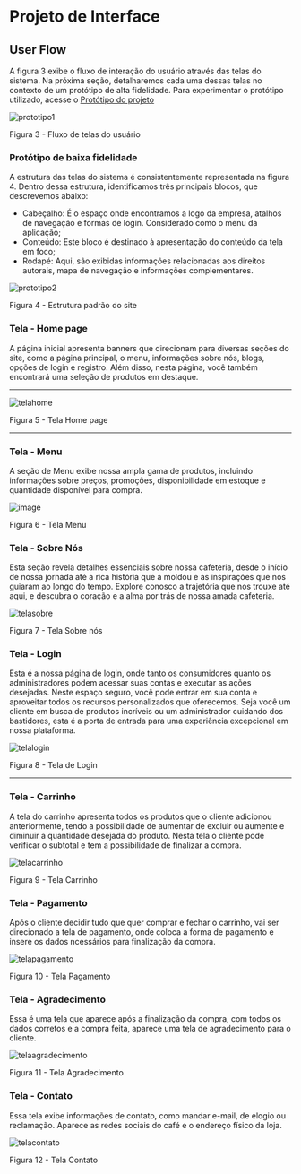 # Projeto de Interface

## User Flow

A figura 3 exibe o fluxo de interação do usuário através das telas do sistema. Na próxima seção, detalharemos cada uma dessas telas no contexto de um protótipo de alta fidelidade. Para experimentar o protótipo utilizado, acesse o <a href="https://www.figma.com/proto/uW45RJRL3iWaQkEHZryKxE/RocketcoffeeUserFlow?type=design&node-id=201-420&t=fMnkMLfsRoPKX9nr-0&scaling=scale-down&page-id=0%3A1&starting-point-node-id=201%3A420"> <ins>Protótipo do projeto</ins></a>

![prototipo1](https://github.com/ICEI-PUC-Minas-PMV-ADS/pmv-ads-2023-2-e1-proj-web-t1-expresso-virtual/assets/144382841/3317935a-7995-47c1-a72a-01540410a244)

Figura 3 - Fluxo de telas do usuário



### Protótipo de baixa fidelidade

A estrutura das telas do sistema é consistentemente representada na figura 4. Dentro dessa estrutura, identificamos três principais blocos, que descrevemos abaixo:
<ul>
<li>Cabeçalho: É o espaço onde encontramos a logo da empresa, atalhos de navegação e formas de login. Considerado como o menu da aplicação;</li>
<li>Conteúdo: Este bloco é destinado à apresentação do conteúdo da tela em foco;</li>
<li>Rodapé: Aqui, são exibidas informações relacionadas aos direitos autorais, mapa de navegação e informações complementares.</li>
</ul>

![prototipo2](https://github.com/ICEI-PUC-Minas-PMV-ADS/pmv-ads-2023-2-e1-proj-web-t1-expresso-virtual/assets/144382841/65aa419e-7947-44c6-b69f-a932899a4f3d)

Figura 4 - Estrutura padrão do site


<h3>Tela - Home page</h3>
<p>A página inicial apresenta banners que direcionam para diversas seções do site, como a página principal, o menu, informações sobre nós, blogs, opções de login e registro. Além disso, nesta página, você também encontrará uma seleção de produtos em destaque. </p>
<hr>

![telahome](https://github.com/ICEI-PUC-Minas-PMV-ADS/pmv-ads-2023-2-e1-proj-web-t1-expresso-virtual/assets/144382841/9edeea57-3e86-4204-8691-e3dd5c05e003)

Figura 5 - Tela Home page
<hr>

<h3>Tela - Menu</h3>
<p>A seção de Menu exibe nossa ampla gama de produtos, incluindo informações sobre preços, promoções, disponibilidade em estoque e quantidade disponível para compra. </p>

![image](https://github.com/ICEI-PUC-Minas-PMV-ADS/pmv-ads-2023-2-e1-proj-web-t1-expresso-virtual/assets/144072871/35593f51-ce79-44f8-9b7f-e8c0cabd2d08)



Figura 6 - Tela Menu


<h3>Tela - Sobre Nós</h3>
<p>Esta seção revela detalhes essenciais sobre nossa cafeteria, desde o início de nossa jornada até a rica história que a moldou e as inspirações que nos guiaram ao longo do tempo. Explore conosco a trajetória que nos trouxe até aqui, e descubra o coração e a alma por trás de nossa amada cafeteria. </p>

![telasobre](https://github.com/ICEI-PUC-Minas-PMV-ADS/pmv-ads-2023-2-e1-proj-web-t1-expresso-virtual/assets/144382841/b101f3c0-83fd-47d6-bff2-72a9c1faefc7)

Figura 7 - Tela Sobre nós


<h3>Tela - Login</h3>
<p>Esta é a nossa página de login, onde tanto os consumidores quanto os administradores podem acessar suas contas e executar as ações desejadas. Neste espaço seguro, você pode entrar em sua conta e aproveitar todos os recursos personalizados que oferecemos. Seja você um cliente em busca de produtos incríveis ou um administrador cuidando dos bastidores, esta é a porta de entrada para uma experiência excepcional em nossa plataforma. </p>

![telalogin](https://github.com/ICEI-PUC-Minas-PMV-ADS/pmv-ads-2023-2-e1-proj-web-t1-expresso-virtual/assets/144382841/5576886e-de69-45e2-a6a3-7486c5397cf7)

Figura 8 - Tela de Login
<hr>


<h3>Tela - Carrinho</h3>
<p>A tela do carrinho apresenta todos os produtos que o cliente adicionou anteriormente, tendo a possibilidade de aumentar de excluir ou aumente e diminuir a quantidade desejada do produto. Nesta tela o cliente pode verificar o subtotal e tem a possibilidade de finalizar a compra. </p>

 ![telacarrinho](https://github.com/ICEI-PUC-Minas-PMV-ADS/pmv-ads-2023-2-e1-proj-web-t1-expresso-virtual/assets/144382841/2f146100-e63d-4662-9720-b098dc98bd07)

Figura 9 - Tela Carrinho


<h3>Tela - Pagamento</h3>
<p>Após o cliente decidir tudo que quer comprar e fechar o carrinho, vai ser direcionado a tela de pagamento, onde coloca a forma de pagamento e insere os dados ncessários para finalização da compra. </p>

![telapagamento](https://github.com/ICEI-PUC-Minas-PMV-ADS/pmv-ads-2023-2-e1-proj-web-t1-expresso-virtual/assets/144382841/db03d242-43ce-4c61-b1aa-d464e79f6477)

Figura 10 - Tela Pagamento


<h3>Tela - Agradecimento</h3>
<p>Essa é uma tela que aparece após a finalização da compra, com todos os dados corretos e a compra feita, aparece uma tela de agradecimento para o cliente. </p>

![telaagradecimento](https://github.com/ICEI-PUC-Minas-PMV-ADS/pmv-ads-2023-2-e1-proj-web-t1-expresso-virtual/assets/144382841/5dea6742-39a9-4034-b8a3-095aa39ae2fb)

Figura 11 - Tela Agradecimento

<h3>Tela - Contato</h3>
<p>Essa tela exibe informações de contato, como mandar e-mail, de elogio ou reclamação. Aparece as redes sociais do café e o endereço físico da loja. </p>

![telacontato](https://github.com/ICEI-PUC-Minas-PMV-ADS/pmv-ads-2023-2-e1-proj-web-t1-expresso-virtual/assets/144382841/a3048822-7538-4d80-b794-9a49eaeb12bb)

Figura 12 - Tela Contato




 



